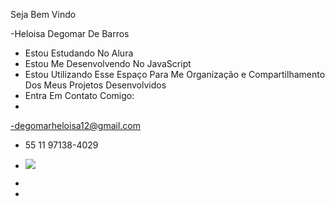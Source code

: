 Seja Bem Vindo 

-Heloisa Degomar De Barros
- Estou Estudando No Alura
- Estou Me Desenvolvendo No JavaScript
- Estou Utilizando Esse Espaço Para Me Organização e Compartilhamento Dos Meus Projetos Desenvolvidos
- Entra Em Contato Comigo:
- 
-degomarheloisa12@gmail.com

- 55 11 97138-4029

- ![](https://media1.tenor.com/m/FEQRi1Y4PZgAAAAC/swing-grey-cat.gif)
  
- 
-
